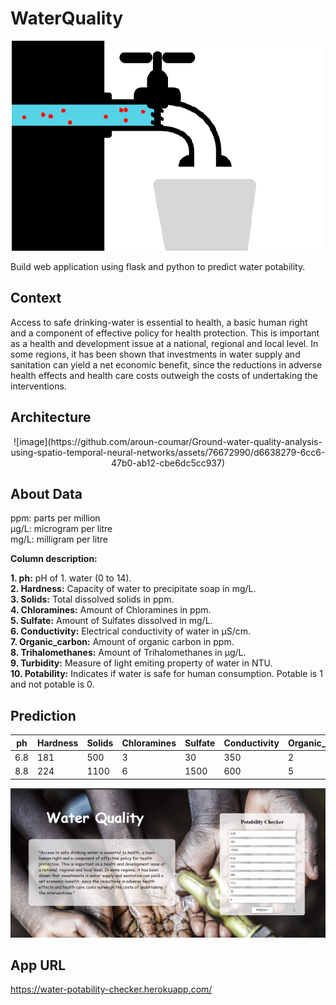 # WaterQuality
<p align="center">
<img src="https://github.com/Tejas2512/WaterQuality/blob/fcdede47d58522842b24728bffc17f10c3dbb764/images/water.gif" >
</p>

Build web application using flask and python to predict water potability.

## Context
Access to safe drinking-water is essential to health, a basic human right and a component of effective policy for health protection. This is important as a health and development issue at a national, regional and local level. In some regions, it has been shown that investments in water supply and sanitation can yield a net economic benefit, since the reductions in adverse health effects and health care costs outweigh the costs of undertaking the interventions.

## Architecture
<p align="center">
![image](https://github.com/aroun-coumar/Ground-water-quality-analysis-using-spatio-temporal-neural-networks/assets/76672990/d6638279-6cc6-47b0-ab12-cbe6dc5cc937)

</p>

## About Data

ppm: parts per million\
μg/L: microgram per litre\
mg/L: milligram per litre

**Column description:**

**1. ph:** pH of 1. water (0 to 14).\
**2. Hardness:** Capacity of water to precipitate soap in mg/L.\
**3. Solids:** Total dissolved solids in ppm.\
**4. Chloramines:** Amount of Chloramines in ppm.\
**5. Sulfate:** Amount of Sulfates dissolved in mg/L.\
**6. Conductivity:** Electrical conductivity of water in μS/cm.\
**7. Organic_carbon:** Amount of organic carbon in ppm.\
**8. Trihalomethanes:** Amount of Trihalomethanes in μg/L.\
**9. Turbidity:** Measure of light emiting property of water in NTU.\
**10. Potability:** Indicates if water is safe for human consumption. Potable is 1 and not potable is 0.


## Prediction

  ph | Hardness | Solids | Chloramines | Sulfate | Conductivity | Organic_carbon | Trihalomethanes | Turbidity | Potability
 --- | --- | --- |--- |--- |--- |--- |--- |--- |---
 6.8 | 181 | 500 | 3 | 30 | 350 | 2 | 70 | 4 | 1
  8.8 | 224 | 1100 | 6 | 1500 | 600 | 5 | 90 | 6 | 0


<p align="center">
<img src="https://github.com/Tejas2512/WaterQuality/blob/51fd9bc6f0dda161d4ea6e4a88857a5d8d3880fa/images/water-quality.gif" >
</p>

## App URL
https://water-potability-checker.herokuapp.com/
